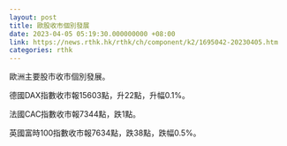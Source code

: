```yaml
---
layout: post
title: 歐股收市個別發展
date: 2023-04-05 05:19:30.000000000 +08:00
link: https://news.rthk.hk/rthk/ch/component/k2/1695042-20230405.htm
categories: rthk
---
```


歐洲主要股市收市個別發展。

德國DAX指數收市報15603點，升22點，升幅0.1%。

法國CAC指數收市報7344點，跌1點。

英國富時100指數收市報7634點，跌38點，跌幅0.5%。
